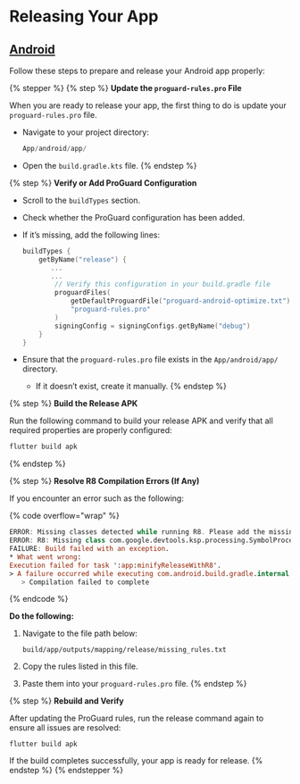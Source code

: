 # Releasing Your App

## [Android](releasing-your-app.md#android)

Follow these steps to prepare and release your Android app properly:

{% stepper %}
{% step %}
**Update the `proguard-rules.pro` File**

When you are ready to release your app, the first thing to do is update your `proguard-rules.pro` file.

*   Navigate to your project directory:

    ```kotlin
    App/android/app/
    ```
* Open the `build.gradle.kts` file.
{% endstep %}

{% step %}
**Verify or Add ProGuard Configuration**

* Scroll to the `buildTypes` section.
* Check whether the ProGuard configuration has been added.
*   If it’s missing, add the following lines:

    ```kotlin
    buildTypes {
        getByName("release") {
           ...
           ...
            // Verify this configuration in your build.gradle file
            proguardFiles(
                getDefaultProguardFile("proguard-android-optimize.txt"),
                "proguard-rules.pro"
            )
            signingConfig = signingConfigs.getByName("debug")
        }
    }
    ```
* Ensure that the `proguard-rules.pro` file exists in the `App/android/app/` directory.
  * If it doesn’t exist, create it manually.
{% endstep %}

{% step %}
**Build the Release APK**

Run the following command to build your release APK and verify that all required properties are properly configured:

```kotlin
flutter build apk
```
{% endstep %}

{% step %}
**Resolve R8 Compilation Errors (If Any)**

If you encounter an error such as the following:

{% code overflow="wrap" %}
```kotlin
ERROR: Missing classes detected while running R8. Please add the missing classes or apply additional keep rules that are generated in /build/app/outputs/mapping/release/missing_rules.txt.
ERROR: R8: Missing class com.google.devtools.ksp.processing.SymbolProcessorProvider (referenced from: com.squareup.moshi.kotlin.codegen.ksp.JsonClassSymbolProcessorProvider)
FAILURE: Build failed with an exception.
* What went wrong:
Execution failed for task ':app:minifyReleaseWithR8'.
> A failure occurred while executing com.android.build.gradle.internal.tasks.R8Task$R8Runnable
   > Compilation failed to complete
```
{% endcode %}

**Do the following:**

1.  Navigate to the file path below:

    ```
    build/app/outputs/mapping/release/missing_rules.txt
    ```
2. Copy the rules listed in this file.
3. Paste them into your `proguard-rules.pro` file.
{% endstep %}

{% step %}
**Rebuild and Verify**

After updating the ProGuard rules, run the release command again to ensure all issues are resolved:

```gedcom
flutter build apk
```

If the build completes successfully, your app is ready for release.
{% endstep %}
{% endstepper %}
